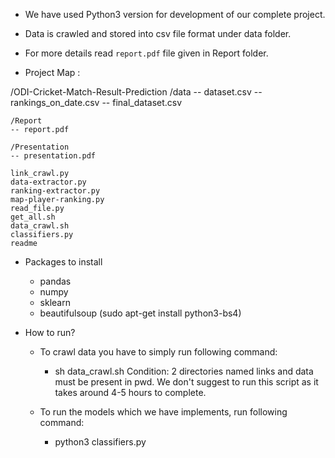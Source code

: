 - We have used Python3 version for development of our complete project.

- Data is crawled and stored into csv file format under data folder.

- For more details read `report.pdf` file given in Report folder.


- Project Map :

/ODI-Cricket-Match-Result-Prediction
	/data
	-- dataset.csv
	-- rankings_on_date.csv
	-- final_dataset.csv
	
	/Report
	-- report.pdf

	/Presentation
	-- presentation.pdf

	link_crawl.py
	data-extractor.py
	ranking-extractor.py
	map-player-ranking.py
	read_file.py
	get_all.sh
	data_crawl.sh
	classifiers.py
	readme

- Packages to install
	- pandas
	- numpy
	- sklearn
	- beautifulsoup (sudo apt-get install python3-bs4)

- How to run?
	- To crawl data you have to simply run following command:
		- sh data_crawl.sh
				Condition: 2 directories named links and data must
						   be present in pwd.
				We don't suggest to run this script as it takes around
				4-5 hours to complete.

	- To run the models which we have implements, run following command:
		- python3 classifiers.py
